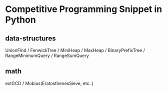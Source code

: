 # Competitive Programming Snippet in Python

## data-structures
UnionFind / FenwickTree / MiniHeap / MaxHeap / BinaryPrefixTree / RangeMinimumQuery / RangeSumQuery

## math
extGCD / Mobius(EratosthenesSieve, etc..)
